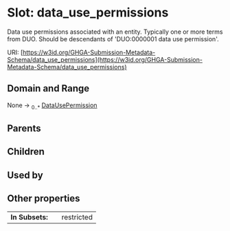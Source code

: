 
# Slot: data_use_permissions


Data use permissions associated with an entity. Typically one or more terms from DUO. Should be descendants of 'DUO:0000001 data use permission'.

URI: [https://w3id.org/GHGA-Submission-Metadata-Schema/data_use_permissions](https://w3id.org/GHGA-Submission-Metadata-Schema/data_use_permissions)


## Domain and Range

None &#8594;  <sub>0..\*</sub> [DataUsePermission](DataUsePermission.md)

## Parents


## Children


## Used by


## Other properties

|  |  |  |
| --- | --- | --- |
| **In Subsets:** | | restricted |

